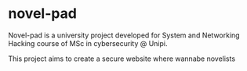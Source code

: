 # novel-pad

Novel-pad is a university project developed for System and Networking Hacking course of MSc in cybersecurity @ Unipi.

This project aims to create a secure website where wannabe novelists 
